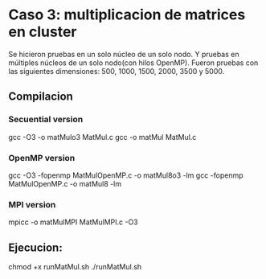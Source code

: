 # Caso 3: multiplicacion de matrices en cluster
Se hicieron pruebas en un solo núcleo de un solo nodo.
Y pruebas en múltiples núcleos de un solo nodo(con hilos OpenMP).
Fueron pruebas con las siguientes dimensiones: 500, 1000, 1500, 2000, 3500 y 5000.

## Compilacion
### Secuential version
gcc -O3 -o matMulo3 MatMul.c
gcc -o matMul MatMul.c
### OpenMP version
gcc -O3 -fopenmp MatMulOpenMP.c -o matMul8o3 -lm
gcc -fopenmp MatMulOpenMP.c -o matMul8 -lm
### MPI version
mpicc -o matMulMPI MatMulMPI.c -O3
## Ejecucion:
chmod +x runMatMul.sh
./runMatMul.sh
